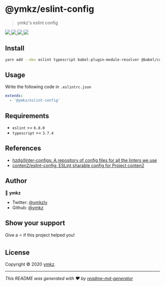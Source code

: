 # @ymkz/eslint-config

> ymkz's eslint config

<p>
  <a href="https://github.com/ymkz/eslint-config" target="_blank" rel="noopener noreferrer">
    <img src="https://flat.badgen.net/github/checks/ymkz/eslint-config?icon=github" />
  </a>
  <a href="https://www.npmjs.com/package/@ymkz/eslint-config" target="_blank" rel="noopener noreferrer">
    <img src="https://flat.badgen.net/npm/v/@ymkz/eslint-config?icon=npm" />
  </a>
  <a href="https://www.npmjs.com/package/@ymkz/eslint-config" target="_blank" rel="noopener noreferrer">
    <img src="https://flat.badgen.net/npm/license/@ymkz/eslint-config?icon=npm" />
  </a>
  <a href="https://twitter.com/ymkzly" target="_blank" rel="noopener noreferrer">
    <img src="https://flat.badgen.net/twitter/follow/ymkzly?icon=twitter" />
  </a>
</p>

## Install

```sh
yarn add --dev eslint typescript babel-plugin-module-resolver @babel/core @ymkz/eslint-config
```

## Usage

Write the following code in `.eslintrc.json`

```.eslintrc.yml
extends:
  - '@ymkz/eslint-config'
```

## Requirements

- `eslint` >= `6.8.0`
- `typescript` >= `3.7.4`

## References

- [hzdg/linter-configs: A repository of config files for all the linters we use](https://github.com/hzdg/linter-configs)
- [conten2/eslint-config: ESLint sharable config for Project conten2](https://github.com/conten2/eslint-config)

## Author

👤 **ymkz**

- Twitter: [@ymkzly](https://twitter.com/ymkzly)
- Github: [@ymkz](https://github.com/ymkz)

## Show your support

Give a ⭐️ if this project helped you!

## License

Copyright © 2020 [ymkz](https://github.com/ymkz).

---

_This README was generated with ❤️ by [readme-md-generator](https://github.com/kefranabg/readme-md-generator)_
